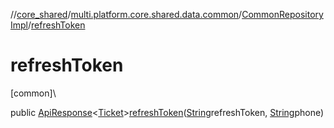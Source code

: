 //[core_shared](../../../index.md)/[multi.platform.core.shared.data.common](../index.md)/[CommonRepositoryImpl](index.md)/[refreshToken](refresh-token.md)

# refreshToken

[common]\

public [ApiResponse](../../multi.platform.core.shared.data.common.network.response/-api-response/index.md)&lt;[Ticket](../../multi.platform.core.shared.domain.common.entity/-ticket/index.md)&gt;[refreshToken](refresh-token.md)([String](https://docs.oracle.com/javase/8/docs/api/java/lang/String.html)refreshToken, [String](https://docs.oracle.com/javase/8/docs/api/java/lang/String.html)phone)
